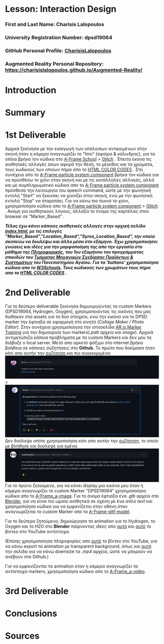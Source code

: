 # Lesson: Interaction Design

### First and Last Name: Charisis Lalopoulos
### University Registration Number: dpsd19064
### GitHub Personal Profile: [CharisisLalopoulos](https://github.com/CharisisLalopoulos)
### Augmented Reality Personal Repository: https://charisislalopoulos.github.io/Augmented-Reality/

# Introduction

# Summary


# 1st Deliverable
Αρχικά ξεκίνησα με την εισαγωγή των υπόλοιπων αντικειμένων στην σκηνή όταν η κάμερα αναγνωρίζει το "hiro" (σφαίρα & κύλινδρος), για τα οπόια βρήκα τον κώδικα στο [A-Frame School](https://aframe.io/aframe-school/#/4/1) > [Glitch](https://glitch.com/~aframe-school-position) . Έπειτα έκανα τις αισθητικές αλλαγές όσων αφορά την θέση, το μέγεθος και τα χρώματα, τους κωδικούς των οποίων πήρα απο το [HTML COLOR CODES](https://htmlcolorcodes.com/) . Στη συνέχεια απο το [A-Frame particle system component](https://www.npmjs.com/package/aframe-particle-system-component) βρήκα τον κώδικα για να προσθέσω το χιόνι στην σκηνή και με τις κατάλληλες αλλαγές, αλλά και με συμπληρωματικό κώδικα απο το [A-Frame particle system component](https://www.npmjs.com/package/aframe-speech-command-component) πρόσθεσα την λειτουργία του speech command, ώστε με την φωνητική εντολή "Start" να ξεκινάει να χιονίζει στην σκηνή, ενώ με την φωνητική εντολή "Stop" να σταματάει. Για να κάνω πιο πυκνό το χιόνι, χρησιμοποίησα κώδικα απο το [A-Frame particle system component](https://aframe.io/aframe-school/#/8) > [Glitch](https://glitch.com/~aframe-school-registry) . Ακόμη για αισθητικούς λόγους, άλλαξα το όνομα της καρτέλας στον browser σε "Marker_Based" . 

***Τέλος έχω κάνει κάποιες αισθητικές αλλαγές στην αρχική σελίδα [index.html](https://charisislalopoulos.github.io/Augmented-Reality/), με τις επιλογές "Marker_Based","Location_Based","Syros_Location_Based", την οποία σκοπεύω να δουλέψω και άλλο μέσα στο εξάμηνο. Έχω χρησιμοποιήσει γνώσεις και ιδέες για την μορφοποίηση της απο την εργασία στο μάθημα της [Πληροφορικής](https://www.syros.aegean.gr/el/spoydes/proptychiakes-spoydes/courses/pliroforiki), του 1ου εξαμήνου του προγράμματος σπουδών του [Τμήματος Μηχανικών Σχεδίασης Προϊόντων & Συστημάτων](https://www.syros.aegean.gr/el) του Πανεπιστημίου Αγαίου. Για τα 'buttons' χρησιμοποίησα κώδικα απο το [W3Schools](https://www.w3schools.com/howto/howto_css_animate_buttons.asp). Τους κωδικούς των χρωμάτων τους πήρα απο το [HTML COLOR CODES](https://htmlcolorcodes.com/) .***

# 2nd Deliverable
Για το δεύτερο deliverable ξεκίνησα δημιουργώντας τα custom Markers (DPSD19064, Hydrogen, Oxygen), χρησιμοποιόντας τις εικόνες που μας δώθηκαν στα assets για τα δύο στοιχεία, ενώ την εικόνα για το DPSD marker την έφτιαξα σε εφαρμογή στο κινητό (*Collage Maker / Photo Editor*). Στην συνέχεια χρησιμοποίησα την ιστοσελίδα [AR.js Marker Training](https://jeromeetienne.github.io/AR.js/three.js/examples/marker-training/examples/generator.html) για την δημιουργία των markers(*.patt αρχείο και image*). Αρχικά αντιμετώπιζα κάποια προβλήματα με τα custom Markers και δεν μου τα διάβαζε ο local server. Μετά απο αρκετό ψάξιμο στο internet βρήκα βοήθεια σε κάποιες συζητήσεις στο **Github**. Το πρώτο που δοκίμασα ήταν κάτι απο αυτήν την [συζήτηση](https://github.com/jeromeetienne/AR.js/issues/172) και πιο συγκεκριμένα:![](Report_images/ri2.png) > ![](Report_images/ri3.png) Δεν δούλεψε οπότε χρησιμοποίησα κάτι απο αυτήν την [συζήτηση](https://github.com/jeromeetienne/AR.js/issues/164), το οποίο με βοήθησε και δούλεψε για εμένα. ![](Report_images/ri1.png) Για το πρώτο ζητούμενο, για να κάνει display μια εικόνα μου όταν η κάμερα αναγνωρίζει το custom Marker "DPSD19064" χρησιμοποίησα κώδικα απο το [A-Frame_a-image](https://aframe.io/docs/1.3.0/primitives/a-image.html#example). Για το όνομα έφτιαξα ένα *.glb* αρχείο στο [Blender](https://www.blender.org/), για να είναι πιο ωραίο αισθητικά σε σχέση με ένα απλο *text* και χρησιμοποίησα κώδικα για να εμφανίζεται στην οθόνη όταν αναγνωρίζεται το custom Marker απο το [A-Frame-gltf-model](https://aframe.io/docs/1.3.0/components/gltf-model.html#using-animations). 

Για το δεύτερο ζητούμενο, δημιούργησα τα animation για το Hydrogen, το Oxygen και το H2O στο **Blender** παίρνοντας ιδέες απο [αυτό](https://www.youtube.com/watch?v=qTcKajGJyes) και [αυτό](https://www.youtube.com/watch?v=fsdZdAvqpYk) το βίντεο στο YouTube αντίστοιχα.

(Επίσης χρησιμοποίησα πληροφορίες απο [αυτό](https://www.youtube.com/watch?v=UH-zqJ2Jx64) το βίντεο στο YouTube, για να κάνω export τα animation με transparent background, όπως και [αυτή](https://www.mp4compress.com/) την σελίδα για να κάνω downsize τα *.mp4* αρχεία, ώστε να μπορούν να ανέβουν στο Github.)

Για να εμφανίζονται τα animation οταν η κάμερα αναγνωρίζει τα αντίστοιχα markers, χρησιμοποίησα κώδικα απο το [A-Frame_a-video](https://aframe.io/docs/1.3.0/primitives/a-video.html).  

# 3rd Deliverable 


# Conclusions


# Sources
